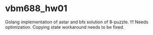 # vbm688_hw01

Golang implementation of astar and bfs solution of 8-puzzle.
!!! Needs optimization.
Copying state workaround needs to be fixed. 
